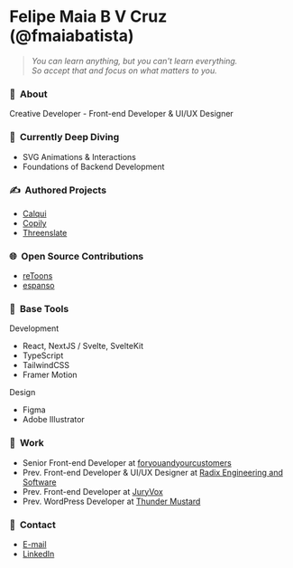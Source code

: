 # Felipe Maia B V Cruz (@fmaiabatista)

> _You can learn anything, but you can't learn everything.  
> So accept that and focus on what matters to you._

### 👤&nbsp; About

Creative Developer - Front-end Developer & UI/UX Designer

### 🤿&nbsp; Currently Deep Diving

- SVG Animations & Interactions
- Foundations of Backend Development

### ✍️&nbsp; Authored Projects

- [Calqui](https://calqui.app)
- [Copily](https://copily.app)
- [Threenslate](https://threenslate.app)

### 🌐&nbsp; Open Source Contributions

- [reToons](https://github.com/ZakRabe/gtoons)
- [espanso](https://github.com/federico-terzi/espanso)

### 🔨&nbsp; Base Tools

Development

- React, NextJS / Svelte, SvelteKit
- TypeScript
- TailwindCSS
- Framer Motion

Design

- Figma
- Adobe Illustrator

### 💼&nbsp; Work

- Senior Front-end Developer at [foryouandyourcustomers](https://www.linkedin.com/company/foryouandyourcustomers-bv/)
- Prev. Front-end Developer & UI/UX Designer at [Radix Engineering and Software](https://www.linkedin.com/company/radix-engenharia-e-software/)
- Prev. Front-end Developer at [JuryVox](https://www.linkedin.com/company/juryvox/)
- Prev. WordPress Developer at [Thunder Mustard](https://www.linkedin.com/company/thunder-mustard/)

### 💬&nbsp; Contact

- [E-mail](mailto:fmaiabatista@gmail.com)
- [LinkedIn](https://www.linkedin.com/in/fmaiabatista/)
